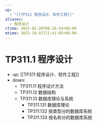 ```yaml
---
up:
  - "[[TP311 程序设计、软件工程]]"
aliases:
  - 程序设计
ctime: 2025-02-28T08:26:54+08:00
mtime: 2025-10-01T11:41:05+08:00
---
```


# TP311.1 程序设计

- up: [[TP311 程序设计、软件工程]]
- down:	
	- TP311.11 程序设计方法
	- TP311.12 数据结构
	- TP311.13 数据库理论与系统
		- TP311.131 数据库理论
		- TP311.132 按类型分的数据库系统
		- TP311.133 按名称分的数据库系统
	
